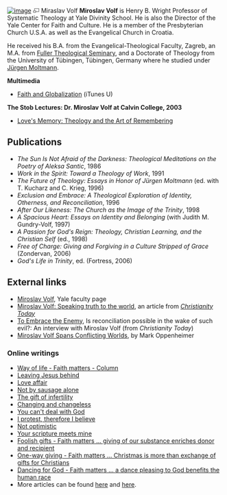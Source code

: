 [![image](images/5/55/Volf.jpeg)](http://www.theopedia.com/File:Volf.jpeg)
[![image](data:image/png;base64,iVBORw0KGgoAAAANSUhEUgAAAA8AAAALCAAAAACFLIiAAAAAAnRSTlMA/1uRIrUAAABPSURBVAjXY/j///+5vXDwjAHIr26ZAgXZe8H8a/+hoIcw/9nevdVL9+79DuPvzQYZFPUezu8BMZLXgkExnD8HAu6hqv//n+HZVjD4DuUDAKlChD3fj6aPAAAAAElFTkSuQmCC)](http://www.theopedia.com/File:Volf.jpeg "Enlarge")
Miraslav Volf
**Miroslav Volf** is Henry B. Wright Professor of Systematic
Theology at Yale Divinity School. He is also the Director of the
Yale Center for Faith and Culture. He is a member of the
Presbyterian Church U.S.A. as well as the Evangelical Church in
Croatia.

He received his B.A. from the Evangelical-Theological Faculty,
Zagreb, an M.A. from
[Fuller Theological Seminary](Fuller_Theological_Seminary "Fuller Theological Seminary"),
and a Doctorate of Theology from the University of Tübingen,
Tübingen, Germany where he studied under
[Jürgen Moltmann](Jürgen_Moltmann "Jürgen Moltmann").

**Multimedia**

-   [Faith and Globalization](http://deimos3.apple.com/WebObjects/Core.woa/Browse/yale.edu.1335931192.01335931201.1811816435?i=2145701584)
    (iTunes U)

**The Stob Lectures: Dr. Miroslav Volf at Calvin College, 2003**

-   [Love's Memory: Theology and the Art of Remembering](http://www.calvin.edu/publications/stob/speakers/volf.htm)


## Publications

-   *The Sun Is Not Afraid of the Darkness: Theological Meditations on the Poetry of Aleksa Santic*,
    1986
-   *Work in the Spirit: Toward a Theology of Work*, 1991
-   *The Future of Theology: Essays in Honor of Jürgen Moltmann*
    (ed. with T. Kucharz and C. Krieg, 1996)
-   *Exclusion and Embrace: A Theological Exploration of Identity, Otherness, and Reconciliation*,
    1996
-   *After Our Likeness: The Church as the Image of the Trinity*,
    1998
-   *A Spacious Heart: Essays on Identity and Belonging* (with
    Judith M. Gundry-Volf, 1997)
-   *A Passion for God's Reign: Theology, Christian Learning, and the Christian Self*
    (ed., 1998)
-   *Free of Charge: Giving and Forgiving in a Culture Stripped of Grace*
    (Zondervan, 2006)
-   *God's Life in Trinity*, ed. (Fortress, 2006)

## External links

-   [Miroslav Volf](http://www.yale.edu/divinity/faculty/Fac.MVolf.shtml),
    Yale faculty page
-   [Miroslav Volf: Speaking truth to the world](http://www.ctlibrary.com/ct/1999/february8/9t2035.html),
    an article from
    *[Christianity Today](Christianity_Today "Christianity Today")*
-   [To Embrace the Enemy](http://www.christianitytoday.com/ct/2001/138/53.0.html),
    Is reconciliation possible in the wake of such evil?: An interview
    with Miroslav Volf (from *Christianity Today*)
-   [Miroslav Volf Spans Conflicting Worlds](http://www.religion-online.org/showarticle.asp?title=2688),
    by Mark Oppenheimer

### Online writings

-   [Way of life - Faith matters - Column](http://www.findarticles.com/p/articles/mi_m1058/is_24_119/ai_95206022)
-   [Leaving Jesus behind](http://www.findarticles.com/p/articles/mi_m1058/is_24_122/ai_n15966655)
-   [Love affair](http://www.findarticles.com/p/articles/mi_m1058/is_20_122/ai_n15966290)
-   [Not by sausage alone](http://www.findarticles.com/p/articles/mi_m1058/is_16_122/ai_n15674441)
-   [The gift of infertility](http://www.findarticles.com/p/articles/mi_m1058/is_12_122/ai_n13822943)
-   [Changing and changeless](http://www.findarticles.com/p/articles/mi_m1058/is_10_122/ai_n14707572)
-   [You can't deal with God](http://www.findarticles.com/p/articles/mi_m1058/is_8_122/ai_n13795056)
-   [I protest, therefore I believe](http://www.findarticles.com/p/articles/mi_m1058/is_3_122/ai_n10016806)
-   [Not optimistic](http://www.findarticles.com/p/articles/mi_m1058/is_26_121/ai_n8702770)
-   [Your scripture meets mine](http://www.findarticles.com/p/articles/mi_m1058/is_21_121/ai_n9483471)
-   [Foolish gifts - Faith matters … giving of our substance enriches donor and recipient](http://www.findarticles.com/p/articles/mi_m1058/is_2_121/ai_112905865)
-   [One-way giving - Faith matters … Christmas is more than exchange of gifts for Christians](http://www.findarticles.com/p/articles/mi_m1058/is_26_120/ai_112131109)
-   [Dancing for God - Faith matters … a dance pleasing to God benefits the human race](http://www.findarticles.com/p/articles/mi_m1058/is_18_120/ai_107760357)
-   More articles can be found
    [here](http://www.ajgoddard.net/Writers/Miroslav_Volf/miroslav_volf.html)
    and
    [here](http://www.findarticles.com/p/search?tb=art&qt=%22Miroslav+Volf%22&sn=15).



